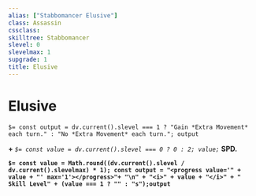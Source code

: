 ```yaml
---
alias: ["Stabbomancer Elusive"]
class: Assassin
cssclass: 
skilltree: Stabbomancer
slevel: 0
slevelmax: 1
supgrade: 1
title: Elusive
---
```


# Elusive
`$= const output = dv.current().slevel === 1 ? "Gain *Extra Movement* each turn." : "No *Extra Movement* each turn."; output`

**+** *`$= const value = dv.current().slevel === 0 ? 0 : 2; value;`*  **SPD.**

**`$= const value = Math.round((dv.current().slevel / dv.current().slevelmax) * 1); const output = "<progress value='" + value + "' max='1'></progress>"+ "\n" + "<i>" + value + "</i>" + " Skill Level" + (value === 1 ? "" : "s");output`**